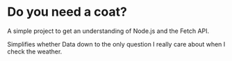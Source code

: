 # Do you need a coat?
A simple project to get an understanding of Node.js and the Fetch API. 

Simplifies whether Data down to the only question I really care about when I check the weather. 
